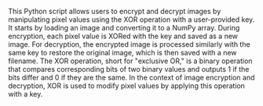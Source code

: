 This Python script allows users to encrypt and decrypt images by manipulating pixel values using the XOR operation with a user-provided key. It starts by loading an image and converting it to a NumPy array. During encryption, each pixel value is XORed with the key and saved as a new image. For decryption, the encrypted image is processed similarly with the same key to restore the original image, which is then saved with a new filename.
The XOR operation, short for "exclusive OR," is a binary operation that compares corresponding bits of two binary values and outputs 1 if the bits differ and 0 if they are the same. In the context of image encryption and decryption, XOR is used to modify pixel values by applying this operation with a key.








